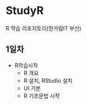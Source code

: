# StudyR
R 학습 리포지토리(한가람IT 부산)

## 1일차
  - R학습시작
    - R 개요
    - R 설치, RStudio 설치
    - UI 기본
    - R 기초문법 시작

